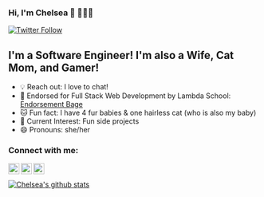 ### Hi, I'm Chelsea 👋 👩🏻‍💻

[![Twitter Follow](https://img.shields.io/twitter/follow/chelswetz?color=%231DA1F2&label=follow%20%40chelswetz&style=for-the-badge)](https://twitter.com/ChelsWetz)
## I'm a Software Engineer! I'm also a Wife, Cat Mom, and Gamer!

- 💡 Reach out: I love to chat! 
- 🏅  Endorsed for Full Stack Web Development by Lambda School: [Endorsement Bage](https://www.youracclaim.com/badges/31854378-f4f3-42a0-b942-427baac345ea?source=linked_in_profile)
- 🐱  Fun fact: I have 4 fur babies & one hairless cat (who is also my baby) 
- 🧠  Current Interest: Fun side projects
- 😄  Pronouns: she/her

### Connect with me: 

[<img align="left" alt="Chelsea Wetzel's DEV Profile" width="22px" src="https://d2fltix0v2e0sb.cloudfront.net/dev-badge.svg" />][dev]
[<img align="left" alt="My twitter account | Twitter" width="22px" src="https://cdn.jsdelivr.net/npm/simple-icons@v3/icons/twitter.svg" />][twitter]
[<img align="left" alt="LinkedIn profile | LinkedIn" width="22px" src="https://cdn.jsdelivr.net/npm/simple-icons@v3/icons/linkedin.svg" />][linkedin]
<br />
<br /> 
[![Chelsea's github stats](https://github-readme-stats.vercel.app/api?username=chelsabeth&show_icons=true&theme=dracula)](https://github.com/chelsabeth/github-readme-stats)
  
[dev]: https://dev.to/chelsea_wetzel
[twitter]: https://twitter.com/ChelsWetz
[linkedin]: https://www.linkedin.com/in/chelsea-wetzel/
